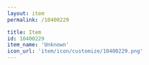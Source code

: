 ```yaml
---
layout: item
permalink: /10400229

title: Item
id: 10400229
item_name: 'Unknown'
icon_url: 'item/icon/customize/10400229.png'
---
```

